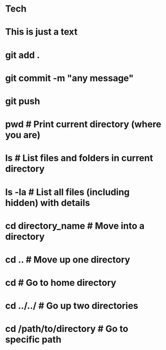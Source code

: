 # Tech

# This is just a text

# git add .
# git commit -m "any message"
# git push
# pwd                    # Print current directory (where you are)
# ls                     # List files and folders in current directory
# ls -la                # List all files (including hidden) with details
# cd directory_name        # Move into a directory
# cd ..                   # Move up one directory
# cd                      # Go to home directory
# cd ../../              # Go up two directories
# cd /path/to/directory  # Go to specific path